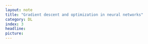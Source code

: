 ```yaml
---
layout: note
title: "Gradient descent and optimization in neural networks"
category: DL
index: 3
headline: 
picture: 
---
```

